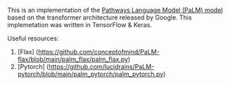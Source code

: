This is an implementation of the [Pathways Language Model (PaLM) model](https://arxiv.org/pdf/2204.02311.pdf) based on the transformer architecture released by Google. This implemetation was written in TensorFlow & Keras.

Useful resources:
1. [Flax] (https://github.com/conceptofmind/PaLM-flax/blob/main/palm_flax/palm_flax.py)
2. [Pytorch] (https://github.com/lucidrains/PaLM-pytorch/blob/main/palm_pytorch/palm_pytorch.py)